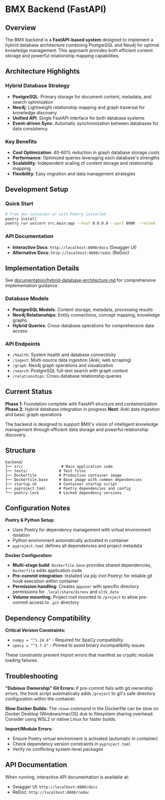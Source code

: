 # BMX Backend (FastAPI)

## Overview

The BMX backend is a **FastAPI-based system** designed to implement a hybrid database architecture combining PostgreSQL and Neo4j for optimal knowledge management. This approach provides both efficient content storage and powerful relationship mapping capabilities.

## Architecture Highlights

### Hybrid Database Strategy
- **PostgreSQL**: Primary storage for document content, metadata, and search optimization
- **Neo4j**: Lightweight relationship mapping and graph traversal for knowledge discovery
- **Unified API**: Single FastAPI interface for both database systems
- **Event-driven Sync**: Automatic synchronization between databases for data consistency

### Key Benefits
- **Cost Optimization**: 40-60% reduction in graph database storage costs
- **Performance**: Optimized queries leveraging each database's strengths
- **Scalability**: Independent scaling of content storage and relationship mapping
- **Flexibility**: Easy migration and data management strategies

## Development Setup

### Quick Start
```bash
# From dev container or with Poetry installed
poetry install
poetry run uvicorn src.main:app --host 0.0.0.0 --port 8000 --reload
```

### API Documentation
- **Interactive Docs**: `http://localhost:8000/docs` (Swagger UI)
- **Alternative Docs**: `http://localhost:8000/redoc` (ReDoc)

## Implementation Details

See [documentation/hybrid-database-architecture.md](../documentation/hybrid-database-architecture.md) for comprehensive implementation guidance.

### Database Models
- **PostgreSQL Models**: Content storage, metadata, processing results
- **Neo4j Relationships**: Entity connections, concept mapping, knowledge graphs
- **Hybrid Queries**: Cross-database operations for comprehensive data access

### API Endpoints
- `/health`: System health and database connectivity
- `/ingest`: Multi-source data ingestion (Anki, web scraping)
- `/graph`: Neo4j graph operations and visualization
- `/search`: PostgreSQL full-text search with graph context
- `/relationships`: Cross-database relationship queries

## Current Status

**Phase 1**: Foundation complete with FastAPI structure and containerization
**Phase 2**: Hybrid database integration in progress
**Next**: Anki data ingestion and basic graph operations

The backend is designed to support BMX's vision of intelligent knowledge management through efficient data storage and powerful relationship discovery.

## Structure

```
backend/
├── src/                 # Main application code
├── tests/              # Test files
├── Dockerfile          # Production container image
├── Dockerfile.base     # Base image with common dependencies
├── startup.sh          # Container startup script
├── pyproject.toml      # Poetry dependencies and config
└── poetry.lock         # Locked dependency versions
```

## Configuration Notes

**Poetry & Python Setup:**
- Uses Poetry for dependency management with virtual environment isolation
- Python environment automatically activated in container
- `pyproject.toml` defines all dependencies and project metadata

**Docker Configuration:**
- **Multi-stage build**: `Dockerfile.base` provides shared dependencies, `Dockerfile` adds application code
- **Pre-commit integration**: Installed via pip (not Poetry) for reliable git hook execution within container
- **Permission handling**: Creates `appuser` with specific directory permissions for `.local/share/direnv` and `nltk_data`
- **Volume mounting**: Project root mounted to `/project` to allow pre-commit access to `.git` directory

## Dependency Compatibility

**Critical Version Constraints:**
- `numpy = "^1.24.4"` - Required for SpaCy compatibility
- `spacy = "^3.7.5"` - Pinned to avoid binary incompatibility issues

These constraints prevent import errors that manifest as cryptic module loading failures.

## Troubleshooting

**"Dubious Ownership" Git Errors:**
If pre-commit fails with git ownership errors, the hook script automatically adds `/project` to git's safe directory configuration within the container.

**Slow Docker Builds:**
The `chown` command in the Dockerfile can be slow on Docker Desktop (Windows/macOS) due to filesystem sharing overhead. Consider using WSL2 or native Linux for faster builds.

**Import/Module Errors:**
- Ensure Poetry virtual environment is activated (automatic in container)
- Check dependency version constraints in `pyproject.toml`
- Verify no conflicting system-level packages

## API Documentation

When running, interactive API documentation is available at:
- Swagger UI: `http://localhost:8000/docs`
- ReDoc: `http://localhost:8000/redoc` 